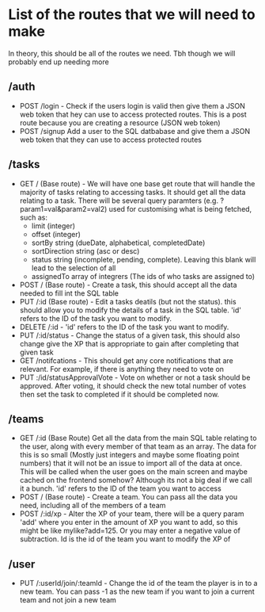 # List of the routes that we will need to make #
In theory, this should be all of the routes we need. Tbh though we will probably end up needing more

## /auth ##
 - POST /login - Check if the users login is valid then give them a JSON web token that hey can use to access protected routes. This is a post route because you are creating a resource (JSON web token)
 - POST /signup Add a user to the SQL datbabase and give them a JSON web token that they can use to access protected routes


## /tasks ##
- GET / (Base route) - We will have one base get route that will handle the majority of tasks relating to accessing tasks. It should get all the data relating to a task. There will be several query paramters (e.g. ?param1=val&param2=val2) used for customising what is being fetched, such as:
    * limit (integer)
    * offset (integer)
    * sortBy string (dueDate, alphabetical, completedDate)
    * sortDirection string (asc or desc)
    * status string (incomplete, pending, complete). Leaving this blank will lead to the selection of all
    * assignedTo array of integrers (The ids of who tasks are assigned to)
- POST / (Base route) - Create a task, this should accept all the data needed to fill int the SQL table
- PUT /:id (Base route) - Edit a tasks deatils (but not the status). this should allow you to modify the details of a task in the SQL table. 'id' refers to the ID of the task you want to modify.
- DELETE /:id  - 'id' refers to the ID of the task you want to modify.
- PUT /:id/status - Change the status of a given task, this should also change give the XP that is appropriate to gain after completing that given task 
- GET /notifcations - This should get any core notifications that are relevant. For example, if there is anything they need to vote on 
- PUT :/id/statusApprovalVote - Vote on whether or not a task should be approved. After voting, it should check the new total number of votes then set the task to completed if it should be completed now.

## /teams ##
- GET /:id (Base Route) Get all the data from the main SQL table relating to the user, along with every member of that team as an array. The data for this is so small (Mostly just integers and maybe some floating point numbers) that it will not be an issue to import all of the data at once. This will be called when the user goes on the main screen and maybe cached on the frontend somehow? Although its not a big deal if we call it a bunch. 'id' refers to the ID of the team you want to access
- POST / (Base route) - Create a team. You can pass all the data you need, including all of the members of a team
- POST /:id/xp - Alter the XP of your team, there will be a query param 'add' where you enter in the amount of XP you want to add, so this might be like mylike?add=125. Or you may enter a negative value of subtraction. Id is the id of the team you want to modify the XP of

## /user ##
 - PUT /:userId/join/:teamId - Change the id of the team the player is in to a new team. You can pass -1 as the new team if you want to join a current team and not join a new team 
